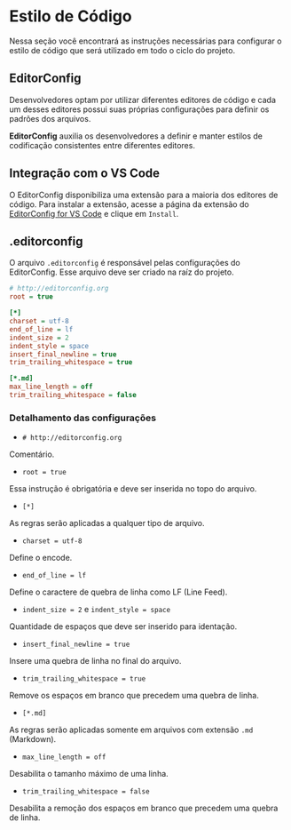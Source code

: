 # Estilo de Código

Nessa seção você encontrará as instruções necessárias para configurar o estilo de código que será utilizado em todo o ciclo do projeto.

## EditorConfig

Desenvolvedores optam por utilizar diferentes editores de código e cada um desses editores possui suas próprias configurações para definir os padrões dos arquivos.

**EditorConfig** auxilia os desenvolvedores a definir e manter estilos de codificação consistentes entre diferentes editores.

## Integração com o VS Code

O EditorConfig disponibiliza uma extensão para a maioria dos editores de código. Para instalar a extensão, acesse a página da extensão do [EditorConfig for VS Code](https://marketplace.visualstudio.com/items?itemName=EditorConfig.EditorConfig) e clique em `Install`.

## .editorconfig

O arquivo `.editorconfig` é responsável pelas configurações do EditorConfig. Esse arquivo deve ser criado na raíz do projeto.

```ini
# http://editorconfig.org
root = true

[*]
charset = utf-8
end_of_line = lf
indent_size = 2
indent_style = space
insert_final_newline = true
trim_trailing_whitespace = true

[*.md]
max_line_length = off
trim_trailing_whitespace = false
```

### Detalhamento das configurações

- `# http://editorconfig.org`

Comentário.

- `root = true`

Essa instrução é obrigatória e deve ser inserida no topo do arquivo.

- `[*]`

As regras serão aplicadas a qualquer tipo de arquivo.

- `charset = utf-8`

Define o encode.

- `end_of_line = lf`

Define o caractere de quebra de linha como LF (Line Feed).

- `indent_size = 2` e `indent_style = space`

Quantidade de espaços que deve ser inserido para identação.

- `insert_final_newline = true`

Insere uma quebra de linha no final do arquivo.

- `trim_trailing_whitespace = true`

Remove os espaços em branco que precedem uma quebra de linha.

- `[*.md]`

As regras serão aplicadas somente em arquivos com extensão `.md` (Markdown).

- `max_line_length = off`

Desabilita o tamanho máximo de uma linha.

- `trim_trailing_whitespace = false`

Desabilita a remoção dos espaços em branco que precedem uma quebra de linha.
